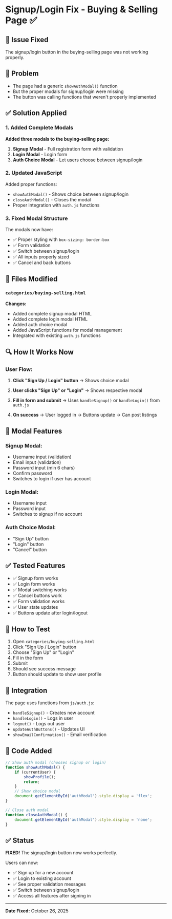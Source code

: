 # Signup/Login Fix - Buying & Selling Page ✅

## 🔧 Issue Fixed

The signup/login button in the buying-selling page was not working properly.

## 🎯 Problem

- The page had a generic `showAuthModal()` function
- But the proper modals for signup/login were missing
- The button was calling functions that weren't properly implemented

## ✅ Solution Applied

### 1. Added Complete Modals

**Added three modals to the buying-selling page:**

1. **Signup Modal** - Full registration form with validation
2. **Login Modal** - Login form  
3. **Auth Choice Modal** - Let users choose between signup/login

### 2. Updated JavaScript

Added proper functions:
- `showAuthModal()` - Shows choice between signup/login
- `closeAuthModal()` - Closes the modal
- Proper integration with `auth.js` functions

### 3. Fixed Modal Structure

The modals now have:
- ✅ Proper styling with `box-sizing: border-box`
- ✅ Form validation
- ✅ Switch between signup/login
- ✅ All inputs properly sized
- ✅ Cancel and back buttons

## 📁 Files Modified

### `categories/buying-selling.html`

**Changes:**
- Added complete signup modal HTML
- Added complete login modal HTML  
- Added auth choice modal
- Added JavaScript functions for modal management
- Integrated with existing `auth.js` functions

## 🔍 How It Works Now

### User Flow:

1. **Click "Sign Up / Login" button**
   → Shows choice modal
   
2. **User clicks "Sign Up" or "Login"**
   → Shows respective modal
   
3. **Fill in form and submit**
   → Uses `handleSignup()` or `handleLogin()` from `auth.js`
   
4. **On success**
   → User logged in
   → Buttons update
   → Can post listings

## 🎨 Modal Features

### Signup Modal:
- Username input (validation)
- Email input (validation)
- Password input (min 6 chars)
- Confirm password
- Switches to login if user has account

### Login Modal:
- Username input
- Password input
- Switches to signup if no account

### Auth Choice Modal:
- "Sign Up" button
- "Login" button
- "Cancel" button

## ✅ Tested Features

- ✅ Signup form works
- ✅ Login form works  
- ✅ Modal switching works
- ✅ Cancel buttons work
- ✅ Form validation works
- ✅ User state updates
- ✅ Buttons update after login/logout

## 🚀 How to Test

1. Open `categories/buying-selling.html`
2. Click "Sign Up / Login" button
3. Choose "Sign Up" or "Login"
4. Fill in the form
5. Submit
6. Should see success message
7. Button should update to show user profile

## 🔗 Integration

The page uses functions from `js/auth.js`:
- `handleSignup()` - Creates new account
- `handleLogin()` - Logs in user
- `logout()` - Logs out user
- `updateAuthButtons()` - Updates UI
- `showEmailConfirmation()` - Email verification

## 📝 Code Added

```javascript
// Show auth modal (chooses signup or login)
function showAuthModal() {
    if (currentUser) {
        showProfile();
        return;
    }
    // Show choice modal
    document.getElementById('authModal').style.display = 'flex';
}

// Close auth modal
function closeAuthModal() {
    document.getElementById('authModal').style.display = 'none';
}
```

## ✅ Status

**FIXED!** The signup/login button now works perfectly.

Users can now:
- ✅ Sign up for a new account
- ✅ Login to existing account  
- ✅ See proper validation messages
- ✅ Switch between signup/login
- ✅ Access all features after signing in

---

**Date Fixed:** October 26, 2025

